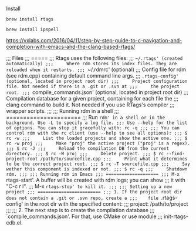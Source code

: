 Install

`brew install rtags`

`brew install ipspell`

https://vxlabs.com/2016/04/11/step-by-step-guide-to-c-navigation-and-completion-with-emacs-and-the-clang-based-rtags/

;;; Files
;;; =====
;;; Rtags uses the following files:
;;; `~/.rtags' (created automatically)
;;;     Where rdm stores its index files. They are reloaded when it restarts.
;;; `~/.rdmrc' (optional)
;;;     Config file for rdm (see rdm.cpp) containing default command line args.
;;; `.rtags-config' (optional, located in project root dir)
;;;     Project configuration file. Not needed if there is a .git or .svn at
;;;     the project root.
;;; `compile_commands.json' (optional, located in project root dir)
;;;     Compilation database for a given project, containing for each file the
;;;     clang command to build it. Not needed if you use RTags's compiler
;;;     wrapper scripts.
;;;
;;; Running rdm in a shell
;;; ======================
;;; Run `rdm' in a shell or in the background. Use -L to specify a log file.
;;; Use --help for the list of options. You can stop it gracefully with: rc -q
;;;
;;; You can control rdm with the rc client (use --help to see all options):
;;; $ rc -w
;;;     List the loaded projects and show the active one.
;;; $ rc -w proj
;;;     Make "proj" the active project ("proj" is a regex).
;;; $ rc -J
;;;     Reload the compilation DB from the current directory.
;;; $ rc -W proj
;;;     Delete project.
;;; $ rc --find-project-root /path/to/sourcefile.cpp
;;;     Print what it determines to be the correct project root.
;;; $ rc -T sourcefile.cpp
;;;     Say wether this component is indexed or not.
;;; $ rc -q
;;;     Shutdown rdm.
;;;
;;; Running rdm in Emacs
;;; ====================
;;; M-x `rtags-start'. A buffer will be created with rdm logs; you can show
;;; it with "C-c r l".
;;; M-x `rtags-stop' to kill it.
;;;
;;; Setting up a new project
;;; ========================
;;; 1. If the project root dir does not contain a .git or .svn repo, create a
;;;    file `.rtags-config' in the root dir with the specified content:
;;;    project: /path/to/project
;;;
;;; 2. The next step is to create the compilation database
;;;    `compile_commands.json'. For that, use CMake or use module
;;;     init-rtags-cdb.el.
